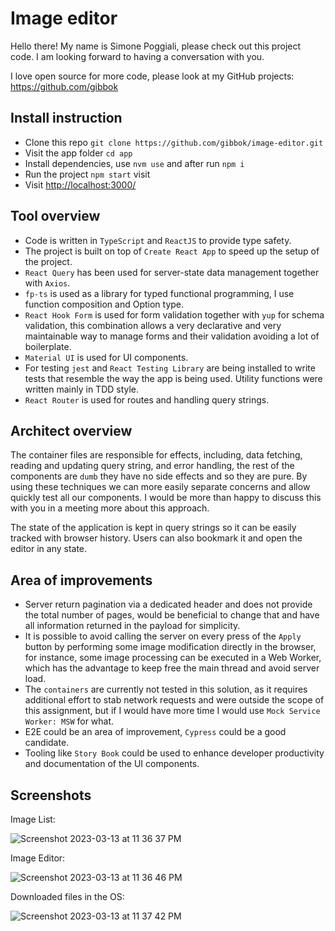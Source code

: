 # Image editor

Hello there! My name is Simone Poggiali, please check out this project code. I am looking forward to having a conversation with you.

I love open source for more code, please look at my GitHub projects: <https://github.com/gibbok>

## Install instruction

- Clone this repo `git clone https://github.com/gibbok/image-editor.git`
- Visit the app folder `cd app`
- Install dependencies, use `nvm use` and after run `npm i`
- Run the project `npm start` visit
- Visit <http://localhost:3000/>

## Tool overview

- Code is written in `TypeScript` and `ReactJS` to provide type safety.
- The project is built on top of `Create React App` to speed up the setup of the project.
- `React Query` has been used for server-state data management together with `Axios`.
- `fp-ts` is used as a library for typed functional programming, I use function composition and Option type.
- `React Hook Form` is used for form validation together with `yup` for schema validation, this combination allows a very declarative and very maintainable way to manage forms and their validation avoiding a lot of boilerplate.
- `Material UI` is used for UI components.
- For testing `jest` and `React Testing Library` are being installed to write tests that resemble the way the app is being used. Utility functions were written mainly in TDD style.
- `React Router` is used for routes and handling query strings.

## Architect overview

The container files are responsible for effects, including, data fetching, reading and updating query string, and error handling, the rest of the components are `dumb` they have no side effects and so they are pure. By using these techniques we can more easily separate concerns and allow quickly test all our components. I would be more than happy to discuss this with you in a meeting more about this approach.

The state of the application is kept in query strings so it can be easily tracked with browser history. Users can also bookmark it and open the editor in any state.

## Area of improvements

- Server return pagination via a dedicated header and does not provide the total number of pages, would be beneficial to change that and have all information returned in the payload for simplicity.
- It is possible to avoid calling the server on every press of the `Apply` button by performing some image modification directly in the browser, for instance, some image processing can be executed in a Web Worker, which has the advantage to keep free the main thread and avoid server load.
- The `containers` are currently not tested in this solution, as it requires additional effort to stab network requests and were outside the scope of this assignment, but if I would have more time I would use `Mock Service Worker: MSW` for what.
- E2E could be an area of improvement, `Cypress` could be a good candidate.
- Tooling like `Story Book` could be used to enhance developer productivity and documentation of the UI components.

## Screenshots

Image List:

![Screenshot 2023-03-13 at 11 36 37 PM](https://user-images.githubusercontent.com/17195702/224848085-4510d4ef-b467-4d6d-bc9a-dd052016fe2d.png)

Image Editor:

![Screenshot 2023-03-13 at 11 36 46 PM](https://user-images.githubusercontent.com/17195702/224848106-a4fa3172-0857-4eed-97e7-cff617aff9c5.png)

Downloaded files in the OS:

![Screenshot 2023-03-13 at 11 37 42 PM](https://user-images.githubusercontent.com/17195702/224848113-65c09758-3288-4bf3-9c62-79b605f6a929.png)
